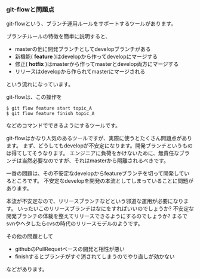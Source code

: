 ### git-flowと問題点

git-flowという、ブランチ運用ルールをサポートするツールがあります。

ブランチルールの特徴を簡単に説明すると、

- masterの他に開発ブランチとしてdevelopブランチがある
- 新機能( **feature** )はdevelopから作ってdevelopにマージする
- 修正( **hotfix** )はmasterから作ってmasterとdevelop両方にマージする
- リリースはdevelopから作られてmasterにマージされる

という流れになっています。

git-flowは、この操作を

```
$ git flow feature start topic_A
$ git flow feature finish topic_A
```

などのコマンドでできるようにするツールです。

git-flowはかなり人気のあるツールですが、実際に使うとたくさん問題点があります。
まず、どうしてもdevelopが不安定になります。開発ブランチというものは得てしてそうなります。
エンジニアに負荷をかけないために、無責任なブランチは当然必要なのですが、それはmasterから隔離されるべきです。

一番の問題は、その不安定なdevelopからfeatureブランチを切って開発しているところです。
不安定なdevelopを開発の本流としてしまっていることに問題があります。

本流が不安定なので、リリースブランチなどという邪道な運用が必要になります。
いったいこのリリースブランチはなにをすればいいのでしょうか?
不安定な開発ブランチの体裁を整えてリリースできるようにするのでしょうか?
まるでsvnやヘタしたらcvsの時代のリリースモデルのようです。

その他の問題として

- githubのPullRequetベースの開発と相性が悪い
- finishするとブランチがすぐ消されてしまうのでやり直しが効かない

などがあります。
